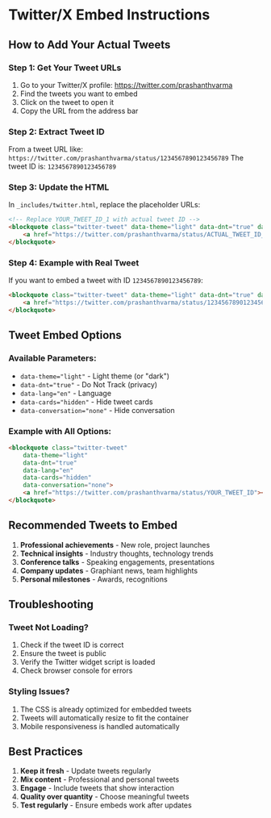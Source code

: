 # Twitter/X Embed Instructions

## How to Add Your Actual Tweets

### Step 1: Get Your Tweet URLs
1. Go to your Twitter/X profile: https://twitter.com/prashanthvarma
2. Find the tweets you want to embed
3. Click on the tweet to open it
4. Copy the URL from the address bar

### Step 2: Extract Tweet ID
From a tweet URL like: `https://twitter.com/prashanthvarma/status/1234567890123456789`
The tweet ID is: `1234567890123456789`

### Step 3: Update the HTML
In `_includes/twitter.html`, replace the placeholder URLs:

```html
<!-- Replace YOUR_TWEET_ID_1 with actual tweet ID -->
<blockquote class="twitter-tweet" data-theme="light" data-dnt="true" data-lang="en">
    <a href="https://twitter.com/prashanthvarma/status/ACTUAL_TWEET_ID_1"></a>
</blockquote>
```

### Step 4: Example with Real Tweet
If you want to embed a tweet with ID `1234567890123456789`:

```html
<blockquote class="twitter-tweet" data-theme="light" data-dnt="true" data-lang="en">
    <a href="https://twitter.com/prashanthvarma/status/1234567890123456789"></a>
</blockquote>
```

## Tweet Embed Options

### Available Parameters:
- `data-theme="light"` - Light theme (or "dark")
- `data-dnt="true"` - Do Not Track (privacy)
- `data-lang="en"` - Language
- `data-cards="hidden"` - Hide tweet cards
- `data-conversation="none"` - Hide conversation

### Example with All Options:
```html
<blockquote class="twitter-tweet" 
    data-theme="light" 
    data-dnt="true" 
    data-lang="en"
    data-cards="hidden"
    data-conversation="none">
    <a href="https://twitter.com/prashanthvarma/status/YOUR_TWEET_ID"></a>
</blockquote>
```

## Recommended Tweets to Embed

1. **Professional achievements** - New role, project launches
2. **Technical insights** - Industry thoughts, technology trends
3. **Conference talks** - Speaking engagements, presentations
4. **Company updates** - Graphiant news, team highlights
5. **Personal milestones** - Awards, recognitions

## Troubleshooting

### Tweet Not Loading?
1. Check if the tweet ID is correct
2. Ensure the tweet is public
3. Verify the Twitter widget script is loaded
4. Check browser console for errors

### Styling Issues?
1. The CSS is already optimized for embedded tweets
2. Tweets will automatically resize to fit the container
3. Mobile responsiveness is handled automatically

## Best Practices

1. **Keep it fresh** - Update tweets regularly
2. **Mix content** - Professional and personal tweets
3. **Engage** - Include tweets that show interaction
4. **Quality over quantity** - Choose meaningful tweets
5. **Test regularly** - Ensure embeds work after updates
